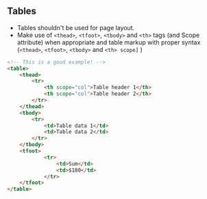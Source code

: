 ## Tables

* Tables shouldn't be used for page layout.
* Make use of `<thead>`, `<tfoot>`, `<tbody>` and `<th>` tags (and Scope attribute) when appropriate and table markup with proper syntax (`<thead>`, `<tfoot>`, `<tbody>` and `<th> scope]` )

```html
<!-- This is a good example! -->
<table>
    <thead>
        <tr>
            <th scope="col">Table header 1</th>
            <th scope="col">Table header 2</th>
        </tr>
    </thead>
    <tbody>
        <tr>
            <td>Table data 1</td>
            <td>Table data 2</td>
        </tr>
    </tbody>
    <tfoot>
            <tr>
                <td>Sum</td>
                <td>$180</td>
            </tr>
    </tfoot>
</table>
 ```
